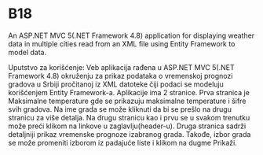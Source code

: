 # B18
An ASP.NET MVC 5(.NET Framework 4.8) application for displaying weather data in multiple cities read from an XML file using Entity Framework to model data.

Uputstvo za korišćenje:
Veb aplikacija rađena u ASP.NET MVC 5(.NET Framework 4.8) okruženju za prikaz podataka o vremenskoj prognozi gradova u Srbiji pročitanoj iz XML datoteke
čiji podaci se modeluju korišćenjem Entity Framework-a.
Aplikacije ima 2 stranice. Prva stranica je Maksimalne temperature gde se prikazuju maksimalne temperature i šifre svih gradova. Na ime grada se može kliknuti
da bi se prešlo na drugu stranicu za više detalja. Na drugu stranicu kao i prvu se u svakom trenutku može preći klikom na linkove u zaglavlju(header-u).
Druga stranica sadrži detaljniji prikaz vremenske prognoze izabranog grada. Takođe, izbor grada se može promeniti izborom iz padajuće liste i klikom na dugme Prikaži.
